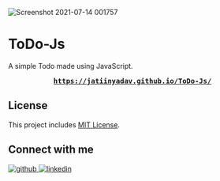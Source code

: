 ![Screenshot 2021-07-14 001757](https://user-images.githubusercontent.com/73248007/125508214-53540bee-5d04-4967-88d0-5e963a2a0309.png)

# ToDo-Js
A simple Todo made using JavaScript.

<pre><center><a href="https://jatiinyadav.github.io/ToDo-Js/" target="_blank" ><b>https://jatiinyadav.github.io/ToDo-Js/</b></a></center></pre>

## License
This project includes [MIT License](/LICENSE).

## Connect with me
<a href="https://github.com/jatiinyadav" target="_blank">
<img src=https://img.shields.io/badge/github-%2324292e.svg?&style=for-the-badge&logo=github&logoColor=white alt=github style="margin-bottom: 5px;" />
</a>
<a href="https://www.linkedin.com/in/jatiinyadav/" target="_blank">
<img src=https://img.shields.io/badge/linkedin-%231E77B5.svg?&style=for-the-badge&logo=linkedin&logoColor=white alt=linkedin style="margin-bottom: 5px;" />
</a>
